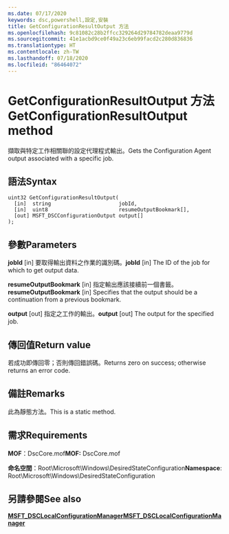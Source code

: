 ```yaml
---
ms.date: 07/17/2020
keywords: dsc,powershell,設定,安裝
title: GetConfigurationResultOutput 方法
ms.openlocfilehash: 9c81082c28b2ffcc329264d29784782deaa9779d
ms.sourcegitcommit: 41e1acbd9ce0f49a23c6eb99facd2c280d836836
ms.translationtype: HT
ms.contentlocale: zh-TW
ms.lasthandoff: 07/18/2020
ms.locfileid: "86464072"
---
```

# <a name="getconfigurationresultoutput-method"></a><span data-ttu-id="67af6-103">GetConfigurationResultOutput 方法</span><span class="sxs-lookup"><span data-stu-id="67af6-103">GetConfigurationResultOutput method</span></span>

<span data-ttu-id="67af6-104">擷取與特定工作相關聯的設定代理程式輸出。</span><span class="sxs-lookup"><span data-stu-id="67af6-104">Gets the Configuration Agent output associated with a specific job.</span></span>

## <a name="syntax"></a><span data-ttu-id="67af6-105">語法</span><span class="sxs-lookup"><span data-stu-id="67af6-105">Syntax</span></span>

```mof
uint32 GetConfigurationResultOutput(
  [in]  string                      jobId,
  [in]  uint8                       resumeOutputBookmark[],
  [out] MSFT_DSCConfigurationOutput output[]
);
```

## <a name="parameters"></a><span data-ttu-id="67af6-106">參數</span><span class="sxs-lookup"><span data-stu-id="67af6-106">Parameters</span></span>

<span data-ttu-id="67af6-107">**jobId** \[in\] 要取得輸出資料之作業的識別碼。</span><span class="sxs-lookup"><span data-stu-id="67af6-107">**jobId** \[in\] The ID of the job for which to get output data.</span></span>

<span data-ttu-id="67af6-108">**resumeOutputBookmark** \[in\] 指定輸出應該接續前一個書籤。</span><span class="sxs-lookup"><span data-stu-id="67af6-108">**resumeOutputBookmark** \[in\] Specifies that the output should be a continuation from a previous bookmark.</span></span>

<span data-ttu-id="67af6-109">**output** \[out\] 指定之工作的輸出。</span><span class="sxs-lookup"><span data-stu-id="67af6-109">**output** \[out\] The output for the specified job.</span></span>

## <a name="return-value"></a><span data-ttu-id="67af6-110">傳回值</span><span class="sxs-lookup"><span data-stu-id="67af6-110">Return value</span></span>

<span data-ttu-id="67af6-111">若成功即傳回零；否則傳回錯誤碼。</span><span class="sxs-lookup"><span data-stu-id="67af6-111">Returns zero on success; otherwise returns an error code.</span></span>

## <a name="remarks"></a><span data-ttu-id="67af6-112">備註</span><span class="sxs-lookup"><span data-stu-id="67af6-112">Remarks</span></span>

<span data-ttu-id="67af6-113">此為靜態方法。</span><span class="sxs-lookup"><span data-stu-id="67af6-113">This is a static method.</span></span>

## <a name="requirements"></a><span data-ttu-id="67af6-114">需求</span><span class="sxs-lookup"><span data-stu-id="67af6-114">Requirements</span></span>

<span data-ttu-id="67af6-115">**MOF**：DscCore.mof</span><span class="sxs-lookup"><span data-stu-id="67af6-115">**MOF:** DscCore.mof</span></span>

<span data-ttu-id="67af6-116">**命名空間**：Root\Microsoft\Windows\DesiredStateConfiguration</span><span class="sxs-lookup"><span data-stu-id="67af6-116">**Namespace**: Root\Microsoft\Windows\DesiredStateConfiguration</span></span>

## <a name="see-also"></a><span data-ttu-id="67af6-117">另請參閱</span><span class="sxs-lookup"><span data-stu-id="67af6-117">See also</span></span>

[<span data-ttu-id="67af6-118">**MSFT_DSCLocalConfigurationManager**</span><span class="sxs-lookup"><span data-stu-id="67af6-118">**MSFT_DSCLocalConfigurationManager**</span></span>](msft-dsclocalconfigurationmanager.md)

